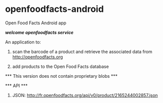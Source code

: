 openfoodfacts-android
=====================

Open Food Facts Android app

*****welcome openfoodfacts service*****

An application to:

1. scan the barcode of a product and retrieve the associated data from http://openfoodfacts.org

2. add products to the Open Food Facts database

*** This version does not contain proprietary blobs ***

*** API ***

1. JSON: http://fr.openfoodfacts.org/api/v0/product/2165244002857.json
